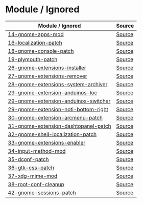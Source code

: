 

# Module / Ignored

| Module / Ignored | Source |
| ---------------- | ------ |
| [14-gnome-apps-mod](https://github.com/samwhelp/anduinos-iso-builder-remix-advance-budgie/tree/main/asset/template/src/mods/14-gnome-apps-mod) | [Source](https://github.com/Anduin2017/AnduinOS/blob/1.3/src/mods/14-gnome-apps-mod) |
| [16-localization-patch](https://github.com/samwhelp/anduinos-iso-builder-remix-advance-budgie/tree/main/asset/template/src/mods/16-localization-patch) | [Source](https://github.com/Anduin2017/AnduinOS/tree/1.3/src/mods/16-localization-patch) |
| [18-gnome-console-patch](https://github.com/samwhelp/anduinos-iso-builder-remix-advance-budgie/tree/main/asset/template/src/mods/18-gnome-console-patch) | [Source](https://github.com/Anduin2017/AnduinOS/tree/1.3/src/mods/18-gnome-console-patch) |
| [19-plymouth-patch](https://github.com/samwhelp/anduinos-iso-builder-remix-advance-budgie/tree/main/asset/template/src/mods/19-plymouth-patch) | [Source](https://github.com/Anduin2017/AnduinOS/tree/1.3/src/mods/19-plymouth-patch) |
| [26-gnome-extensions-installer](https://github.com/samwhelp/anduinos-iso-builder-remix-advance-budgie/tree/main/asset/template/src/mods/26-gnome-extensions-installer) | [Source](https://github.com/Anduin2017/AnduinOS/tree/1.3/src/mods/26-gnome-extensions-installer) |
| [27-gnome-extensions-remover](https://github.com/samwhelp/anduinos-iso-builder-remix-advance-budgie/tree/main/asset/template/src/mods/27-gnome-extensions-remover) | [Source](https://github.com/Anduin2017/AnduinOS/tree/1.3/src/mods/27-gnome-extensions-remover) |
| [28-gnome-extensions-system-archiver](https://github.com/samwhelp/anduinos-iso-builder-remix-advance-budgie/tree/main/asset/template/src/mods/28-gnome-extensions-system-archiver) | [Source](https://github.com/Anduin2017/AnduinOS/tree/1.3/src/mods/28-gnome-extensions-system-archiver) |
| [29-gnome-extension-anduinos-loc](https://github.com/samwhelp/anduinos-iso-builder-remix-advance-budgie/tree/main/asset/template/src/mods/29-gnome-extension-anduinos-loc) | [Source](https://github.com/Anduin2017/AnduinOS/tree/1.3/src/mods/29-gnome-extension-anduinos-loc) |
| [29-gnome-extension-anduinos-switcher](https://github.com/samwhelp/anduinos-iso-builder-remix-advance-budgie/tree/main/asset/template/src/mods/29-gnome-extension-anduinos-switcher) | [Source](https://github.com/Anduin2017/AnduinOS/tree/1.3/src/mods/29-gnome-extension-anduinos-switcher) |
| [29-gnome-extension-noti-bottom-right](https://github.com/samwhelp/anduinos-iso-builder-remix-advance-budgie/tree/main/asset/template/src/mods/29-gnome-extension-noti-bottom-right) | [Source](https://github.com/Anduin2017/AnduinOS/tree/1.3/src/mods/29-gnome-extension-noti-bottom-right) |
| [30-gnome-extension-arcmenu-patch](https://github.com/samwhelp/anduinos-iso-builder-remix-advance-budgie/tree/main/asset/template/src/mods/30-gnome-extension-arcmenu-patch) | [Source](https://github.com/Anduin2017/AnduinOS/tree/1.3/src/mods/30-gnome-extension-arcmenu-patch) |
| [31-gnome-extension-dashtopanel-patch](https://github.com/samwhelp/anduinos-iso-builder-remix-advance-budgie/tree/main/asset/template/src/mods/31-gnome-extension-dashtopanel-patch) | [Source](https://github.com/Anduin2017/AnduinOS/tree/1.3/src/mods/31-gnome-extension-dashtopanel-patch) |
| [32-gnome-shell-localization-patch](https://github.com/samwhelp/anduinos-iso-builder-remix-advance-budgie/tree/main/asset/template/src/mods/32-gnome-shell-localization-patch) | [Source](https://github.com/Anduin2017/AnduinOS/tree/1.3/src/mods/32-gnome-shell-localization-patch) |
| [33-gnome-extensions-enabler](https://github.com/samwhelp/anduinos-iso-builder-remix-advance-budgie/tree/main/asset/template/src/mods/33-gnome-extensions-enabler) | [Source](https://github.com/Anduin2017/AnduinOS/tree/1.3/src/mods/33-gnome-extensions-enabler) |
| [34-input-method-mod](https://github.com/samwhelp/anduinos-iso-builder-remix-advance-budgie/tree/main/asset/template/src/mods/34-input-method-mod) | [Source](https://github.com/Anduin2017/AnduinOS/tree/1.3/src/mods/34-input-method-mod) |
| [35-dconf-patch](https://github.com/samwhelp/anduinos-iso-builder-remix-advance-budgie/tree/main/asset/template/src/mods/35-dconf-patch) | [Source](https://github.com/Anduin2017/AnduinOS/tree/1.3/src/mods/35-dconf-patch) |
| [36-gtk-css-patch](https://github.com/samwhelp/anduinos-iso-builder-remix-advance-budgie/tree/main/asset/template/src/mods/36-gtk-css-patch) | [Source](https://github.com/Anduin2017/AnduinOS/tree/1.3/src/mods/36-gtk-css-patch) |
| [37-xdg-mime-mod](https://github.com/samwhelp/anduinos-iso-builder-remix-advance-budgie/tree/main/asset/template/src/mods/37-xdg-mime-mod) | [Source](https://github.com/Anduin2017/AnduinOS/tree/1.3/src/mods/37-xdg-mime-mod) |
| [38-root-conf-cleanup](https://github.com/samwhelp/anduinos-iso-builder-remix-advance-budgie/tree/main/asset/template/src/mods/38-root-conf-cleanup) | [Source](https://github.com/Anduin2017/AnduinOS/tree/1.3/src/mods/38-root-conf-cleanup) |
| [42-gnome-sessions-patch](https://github.com/samwhelp/anduinos-iso-builder-remix-advance-budgie/tree/main/asset/template/src/mods/42-gnome-sessions-patch) | [Source](https://github.com/Anduin2017/AnduinOS/tree/1.3/src/mods/42-gnome-sessions-patch) |
